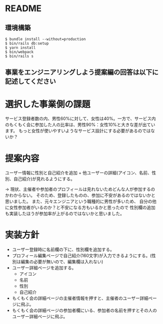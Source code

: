 # README

## 環境構築
```
$ bundle install --without=production
$ bin/rails db:setup
$ yarn install
$ bin/webpack
$ bin/rails s
```

## 事業をエンジニアリングしよう提案編の回答は以下に記述してください

# 選択した事業側の課題

サービス登録者数の内、男性60%に対して、女性は40%。一方で、サービス内のもくもく会に参加した人の比率は、男性90%：女性10%と大きな差が出ています。
もっと女性が使いやすいようなサービス設計にする必要があるのではないか？

# 提案内容
ユーザー情報に性別と自己紹介を追加 + 他ユーザーの詳細(アイコン、名前、性別、自己紹介)が見れるようにする。

-> 現状、主催者や参加者のプロフィールは見れないためどんな人が参加するのかわからない。
そのため、登録したものの、参加に不安があるのではないかと思いました。
また、元々エンジニアという職種的に男性が多いため、
自分の他に女性参加者がいるのか？と不安になる方もいるかと思ったので
性別欄の追加も実装したほうが参加率が上がるのではないかと思いました。

# 実装方針
- ユーザー登録時に名前欄の下に、性別欄を追加する。
- プロフィール編集ページで自己紹介(160文字)が入力できるようにする。(性別は編集の必要が無いので、編集欄は入れない)
- ユーザー詳細ページを追加する。
  - アイコン
  - 名前
  - 性別
  - 自己紹介
- もくもく会の詳細ページの主催者情報を押すと、主催者のユーザー詳細ページに飛ぶ。
- もくもく会の詳細ページの参加者欄にいる、参加者の名前を押すとその人のユーザー詳細ページに飛ぶ。

